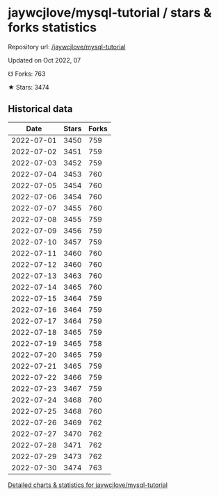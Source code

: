 # jaywcjlove/mysql-tutorial / stars & forks statistics

Repository url: [/jaywcjlove/mysql-tutorial](https://github.com/jaywcjlove/mysql-tutorial)

Updated on Oct 2022, 07

☋ Forks: 763

★ Stars: 3474

## Historical data
| Date | Stars | Forks |
|------|-------|-------|
| 2022-07-01 | 3450 | 759 | 
| 2022-07-02 | 3451 | 759 | 
| 2022-07-03 | 3452 | 759 | 
| 2022-07-04 | 3453 | 760 | 
| 2022-07-05 | 3454 | 760 | 
| 2022-07-06 | 3454 | 760 | 
| 2022-07-07 | 3455 | 760 | 
| 2022-07-08 | 3455 | 759 | 
| 2022-07-09 | 3456 | 759 | 
| 2022-07-10 | 3457 | 759 | 
| 2022-07-11 | 3460 | 760 | 
| 2022-07-12 | 3460 | 760 | 
| 2022-07-13 | 3463 | 760 | 
| 2022-07-14 | 3465 | 760 | 
| 2022-07-15 | 3464 | 759 | 
| 2022-07-16 | 3464 | 759 | 
| 2022-07-17 | 3464 | 759 | 
| 2022-07-18 | 3465 | 759 | 
| 2022-07-19 | 3465 | 758 | 
| 2022-07-20 | 3465 | 759 | 
| 2022-07-21 | 3465 | 759 | 
| 2022-07-22 | 3466 | 759 | 
| 2022-07-23 | 3467 | 759 | 
| 2022-07-24 | 3468 | 760 | 
| 2022-07-25 | 3468 | 760 | 
| 2022-07-26 | 3469 | 762 | 
| 2022-07-27 | 3470 | 762 | 
| 2022-07-28 | 3471 | 762 | 
| 2022-07-29 | 3473 | 762 | 
| 2022-07-30 | 3474 | 763 | 


[Detailed charts & statistics for jaywcjlove/mysql-tutorial](https://reviewgithub.com/rep/jaywcjlove/mysql-tutorial)
